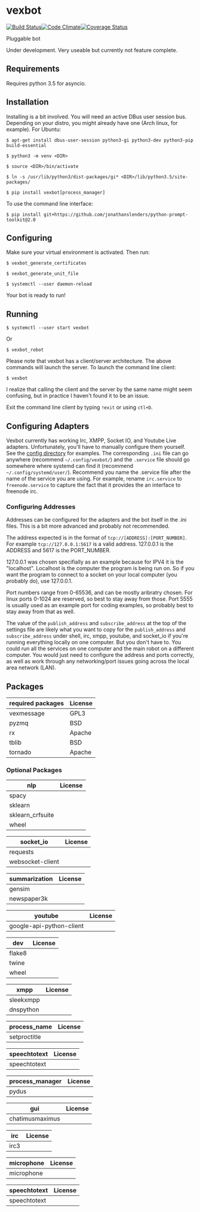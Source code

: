 # vexbot

[![Build Status](https://travis-ci.org/benhoff/vexbot.svg?branch=master)](https://travis-ci.org/benhoff/vexbot)[![Code Climate](https://codeclimate.com/github/benhoff/vexbot/badges/gpa.svg)](https://codeclimate.com/github/benhoff/vexbot)[![Coverage Status](https://coveralls.io/repos/github/benhoff/vexbot/badge.svg?branch=master)](https://coveralls.io/github/benhoff/vexbot?branch=master)

Pluggable bot

Under development. Very useable but currently not feature complete.

## Requirements
Requires python 3.5 for asyncio.

## Installation
Installing is a bit involved. You will need an active DBus user session bus. Depending on your distro, you might already have one (Arch linux, for example). For Ubuntu:

`$ apt-get install dbus-user-session python3-gi python3-dev python3-pip build-essential`

`$ python3 -m venv <DIR>`

`$ source <DIR>/bin/activate`

`$ ln -s /usr/lib/python3/dist-packages/gi* <DIR>/lib/python3.5/site-packages/`

`$ pip install vexbot[process_manager]`

To use the command line interface:

`$ pip install git+https://github.com/jonathanslenders/python-prompt-toolkit@2.0`

## Configuring

Make sure your virtual environment is activated. Then run:

`$ vexbot_generate_certificates`

`$ vexbot_generate_unit_file`

`$ systemctl --user daemon-reload`

Your bot is ready to run!

## Running

`$ systemctl --user start vexbot`
 
Or

`$ vexbot_robot`

Please note that vexbot has a client/server architecture. The above commands will launch the server. To launch the command line client:

`$ vexbot`

I realize that calling the client and the server by the same name might seem confusing, but in practice I haven't found it to be an issue.

Exit the command line client by typing `!exit` or using `ctl+D`.

## Configuring Adapters

Vexbot currently has working Irc, XMPP, Socket IO, and Youtube Live adapters. Unfortunately, you'll have to manually configure them yourself. See the [config directory](https://github.com/benhoff/vexbot/tree/dev/config) for examples. The corresponding `.ini` file can go anywhere (recommend `~/.config/vexbot/`) and the `.service` file should go somewhere where systemd can find it (recommend `~/.config/systemd/user/`). Recommend you name the .service file after the name of the service you are using. For example, rename `irc.service` to `freenode.service` to capture the fact that it provides the an interface to freenode irc.


### Configuring Addresses
Addresses can be configured for the adapters and the bot itself in the .ini files. This is a bit more advanced and probably not recommended.

 The address expected is in the format of `tcp://[ADDRESS]:[PORT_NUMBER]`. 
 For example `tcp://127.0.0.1:5617` is a valid address. 127.0.0.1 is the ADDRESS and 5617 is the PORT_NUMBER. 

 127.0.0.1 was chosen specifially as an example because for IPV4 it is the "localhost". Localhost is the computer the program is being run on. So if you want the program to connect to a socket on your local computer (you probably do), use 127.0.0.1.
 
 Port numbers range from 0-65536, and can be mostly aribratry chosen. For linux ports 0-1024 are reserved, so best to stay away from those. Port 5555 is usually used as an example port for coding examples, so probably best to stay away from that as well.
 
 The value of the `publish_address` and `subscribe_address` at the top of the settings file are likely what you want to copy for the `publish_address` and `subscribe_address` under shell, irc, xmpp, youtube, and socket_io if you're running everything locally on one computer. But you don't have to. You could run all the services on one computer and the main robot on a different computer. You would just need to configure the address and ports correctly, as well as work through any networking/port issues going across the local area network (LAN).

## Packages

 | required packages | License |
 |-------------------|---------|
 | vexmessage        | GPL3    |
 | pyzmq             | BSD     |
 | rx                | Apache  |
 | tblib             | BSD     |
 | tornado           | Apache  |

### Optional Packages

 | nlp              | License |
 |------------------|---------|
 | spacy            |         |
 | sklearn          |         |
 | sklearn_crfsuite |         |
 | wheel            |         |


 | socket_io        | License |
 |------------------|---------|
 | requests         |         |
 | websocket-client |         |


 | summarization | License |
 |---------------|---------|
 | gensim        |         |
 | newspaper3k   |         |


 | youtube                  | License |
 |--------------------------|---------|
 | google-api-python-client |         |


 | dev    | License |
 |--------|---------|
 | flake8 |         |
 | twine  |         |
 | wheel  |         |


 | xmpp      | License |
 |-----------|---------|
 | sleekxmpp |         |
 | dnspython |         |


 | process_name | License |
 |--------------|---------|
 | setproctitle |         |


 | speechtotext | License |
 |--------------|---------|
 | speechtotext |         |


 | process_manager | License |
 |-----------------|---------|
 | pydus           |         |


 | gui             | License |
 |-----------------|---------|
 | chatimusmaximus |         |


 | irc  | License |
 |------|---------|
 | irc3 |         |


 | microphone | License |
 |------------|---------|
 | microphone |         |


 | speechtotext | License |
 |--------------|---------|
 | speechtotext |         |
